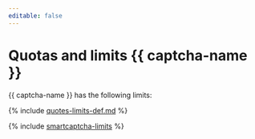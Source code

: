 ```yaml
---
editable: false
---
```


# Quotas and limits {{ captcha-name }}

{{ captcha-name }} has the following limits:

{% include [quotes-limits-def.md](../../_includes/quotes-limits-def.md) %}

{% include [smartcaptcha-limits](../../_includes/smartcaptcha-limits.md) %}